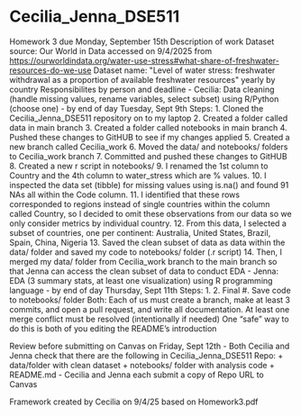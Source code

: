 # Cecilia_Jenna_DSE511
Homework 3 due Monday, September 15th
Description of work
  Dataset source: Our World in Data accessed on 9/4/2025 from https://ourworldindata.org/water-use-stress#what-share-of-freshwater-resources-do-we-use
  Dataset name: "Level of water stress: freshwater withdrawal as a proportion of available freshwater resources" yearly by country
  Responsibilites by person and deadline
        - Cecilia: Data cleaning (handle missing values, rename variables, select subset) using R/Python (choose one) - by end of day Tuesday, Sept 9th
               Steps:
                   1. Cloned the Cecilia_Jenna_DSE511 repository on to my laptop
                   2. Created a folder called data in main branch
                   3. Created a folder called notebooks in main branch
                   4. Pushed these changes to GitHUB to see if my changes applied
                   5. Created a new branch called Cecilia_work
                   6. Moved the data/ and notebooks/ folders to Cecilia_work branch
                   7. Committed and pushed these changes to GitHUB
                   8. Created a new r script in notebooks/
                   9. I renamed the 1st column to Country and the 4th column to water_stress which are %                          values.
                   10. I inspected the data set (tibble) for missing values using is.na() and found 91 NAs                         all within the Code column.
                   11. I identified that these rows corresponded to regions instead of single countries                            within the column called Country, so I decided to omit these observations from our                          data so we only consider metrics by individual country.
                   12. From this data, I selected a subset of countries, one per continent: Australia,                             United States, Brazil, Spain, China, Nigeria
                   13. Saved the clean subset of data as data within the data/ folder and saved my code to                         notebooks/ folder (.r script)
                   14. Then, I merged my data/ folder from Cecilia_work branch to the main branch so that                          Jenna can access the clean subset of data to conduct EDA
        - Jenna: EDA (3 summary stats, at least one visualization) using R programming language - by end of day Thursday, Sept 11th
               Steps:
                   1.
                   2.
                   Final #. Save code to notebooks/ folder
        Both: Each of us must create a branch, make at least 3 commits, and open a pull request, and write all documentation.
               At least one merge conflict must be resolved (intentionally if needed)
                     One “safe” way to do this is both of you editing the README’s introduction

Review before submitting on Canvas on Friday, Sept 12th
      - Both Cecilia and Jenna check that there are the following in Cecilia_Jenna_DSE511 Repo:
          + data/folder with clean dataset
          + notebooks/ folder with analysis code
          + README.md
      - Cecilia and Jenna each submit a copy of Repo URL to Canvas

Framework created by Cecilia on 9/4/25 based on Homework3.pdf
